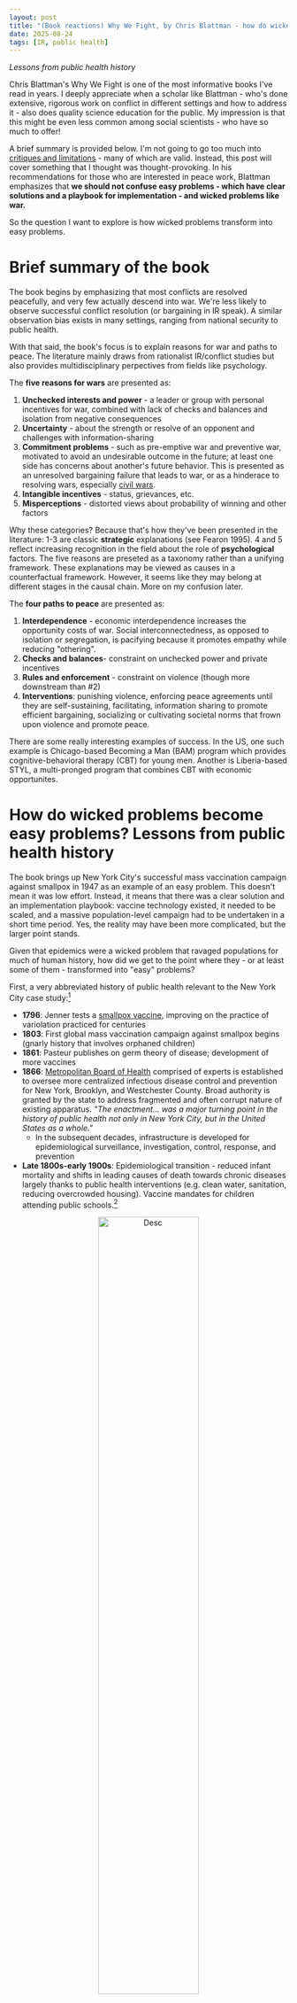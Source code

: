```yaml
---
layout: post
title: "(Book reactions) Why We Fight, by Chris Blattman - how do wicked problems become easy problems?"
date: 2025-08-24
tags: [IR, public health]
---
```


*Lessons from public health history*

Chris Blattman's Why We Fight is one of the most informative books I've read in years. 
I deeply appreciate when a scholar like Blattman - who's done extensive, rigorous work on conflict in different settings and how to address it - 
also does quality science education for the public. My impression is that this might be even less common among social scientists - who have so much to offer!

A brief summary is provided below. I'm not going to go too much into [critiques and limitations](https://www.foreignaffairs.com/reviews/review-essay/2022-04-19/what-war-still-good) - many of which are valid. 
Instead, this post will cover something that I thought was thought-provoking. 
In his recommendations for those who are interested in peace work, Blattman emphasizes that **we should not confuse easy problems - 
which have clear solutions and a playbook for implementation - and wicked problems like war.**

So the question I want to explore is how wicked problems transform into easy problems.

# Brief summary of the book 

The book begins by emphasizing that most conflicts are resolved peacefully, and very few actually descend into war. 
We're less likely to observe successful conflict resolution (or bargaining in IR speak). 
A similar observation bias exists in many settings, ranging from national security to public health.

With that said, the book's focus is to explain reasons for war and paths to peace. 
The literature mainly draws from rationalist IR/conflict studies but also provides multidisciplinary perpectives from fields like psychology.

The **five reasons for wars** are presented as:
1. **Unchecked interests and power** - a leader or group with personal incentives for war, combined with lack of checks and balances and isolation from negative consequences
2. **Uncertainty** - about the strength or resolve of an opponent and challenges with information-sharing
3. **Commitment problems** - such as pre-emptive war and preventive war, motivated to avoid an undesirable outcome in the future; at least one side has concerns about another's future behavior. This is presented as an unresolved bargaining failure that leads to war, or as a hinderace to resolving wars, especially [civil wars](https://www.researchgate.net/publication/2533194_Why_do_Some_Civil_Wars_Last_so_Much_Longer_than_Others). 
5. **Intangible incentives** - status, grievances, etc.
6. **Misperceptions** - distorted views about probability of winning and other factors

Why these categories? Because that's how they've been presented in the literature: 
1-3 are classic **strategic** explanations (see Fearon 1995). 
4 and 5 reflect increasing recognition in the field about the role of **psychological** factors. 
The five reasons are preseted as a taxonomy rather than a unifying framework.
These explanations may be viewed as causes in a counterfactual framework.
However, it seems like they may belong at different stages in the causal chain. More on my confusion later. 

The **four paths to peace** are presented as:

1. **Interdependence** - economic interdependence increases the opportunity costs of war. Social interconnectedness, as opposed to isolation or segregation, is pacifying because it promotes empathy while reducing "othering".
2. **Checks and balances**- constraint on unchecked power and private incentives
3. **Rules and enforcement** - constraint on violence (though more downstream than #2)
4. **Interventions**: punishing violence, enforcing peace agreements until they are self-sustaining, facilitating, information sharing to promote efficient bargaining, socializing or cultivating societal norms that frown upon violence and promote peace.

There are some really interesting examples of success. In the US, one such example is Chicago-based Becoming a Man (BAM) program which provides cognitive-behavioral therapy (CBT) for young men. Another is Liberia-based STYL, a multi-pronged program that combines CBT with economic opportunites.

# How do wicked problems become easy problems? Lessons from public health history

The book brings up New York City's successful mass vaccination campaign against smallpox in 1947 as an example of an easy problem. 
This doesn't mean it was low effort. 
Instead, it means that there was a clear solution and an implementation playbook: vaccine technology existed, it needed to be scaled, and a massive population-level campaign had to be undertaken in a short time period. 
Yes, the reality may have been more complicated, but the larger point stands. 

Given that epidemics were a wicked problem that ravaged populations for much of human history, how did we get to the point where they - or at least some of them - transformed into "easy" problems?

First, a very abbreviated history of public health relevant to the New York City case study:[^1]
* **1796**: Jenner tests a [smallpox vaccine](https://pmc.ncbi.nlm.nih.gov/articles/PMC1200696/), improving on the practice of variolation practiced for centuries
* **1803**: First global mass vaccination campaign against smallpox begins (gnarly history that involves orphaned children)
* **1861**: Pasteur publishes on germ theory of disease; development of more vaccines
* **1866**: [Metropolitan Board of Health](https://ajph.aphapublications.org/doi/pdf/10.2105/AJPH.56.5.699) comprised of experts is established to oversee more centralized infectious disease control and prevention for New York, Brooklyn, and Westchester County. Broad authority is granted by the state to address fragmented and often corrupt nature of existing apparatus. *"The enactment... was a major turning point in the history of public health not only in New York City, but in the United States as a whole."*
  - In the subsequent decades, infrastructure is developed for epidemiological surveillance, investigation, control, response, and prevention
* **Late 1800s-early 1900s**: Epidemiological transition - reduced infant mortality and shifts in leading causes of death towards chronic diseases largely thanks to public health interventions  (e.g. clean water, sanitation, reducing overcrowded housing). Vaccine mandates for children attending public schools.[^2]

[^2]: Image source: https://www.nyc.gov/assets/doh/downloads/pdf/vs/2022sum.pdf]

<p align="center">
<img src="/assets/images/nyc-death-rate-vital-statistics-2022.png" alt="Desc" width="60%">
</p>

* **1940s** WWII and post-war, US government developed impressive procurement and scaling abilities; trust in government is fairly high

[^1]: For a less abbreviated history, [here's 700 pages](https://www.russellsage.org/publications/book/history-public-health-new-york-city-1866-1966) by John Duffy.

Some lessons from public health on transforming wicked problems into easy problems:
* **Outbreaks, like [war](https://pages.ucsd.edu/~egartzke/publications/gartzke_io_99.pdf), are hard to predict in advance, but there is often a window of time during which they can be contained**. 
* **Necessary conditions** included:
	* **Science and technology**: When the smallpox vaccine was first discovered, the mechanism of action was yet to be fully elucidated. It didn't stop it from being useful. However, understanding the causes, mechanisms, and safety may make it easier to build a strong case and have buy-in, both for public trust and in solving coordination problems.
	* **Procedures for outbreak detection, investigation, and response**. Public health is full of blueprints ([CDC's epic Field Manual](https://www.cdc.gov/field-epi-manual/php/about/index.html) wasn't published until 1990s, but [APHA's Control of Communicable Diseases](https://www.apha.org/publications/published-books/ccdm) has been produced since 1917. Blattman warns against blueprints as a one-size-fits-all approach, and that's sensible. But in public health they're developed for different circumstances like mode of transmission. For multi-national outbreaks, understanding cultural context is part of the playbook.
	* **Some degree of authority and independence** by the health department (risk communication, make recommendations, act on those recommendations)
	* **Other baseline conditions:** 
		* **Preventive** element: a degree of existing protection because some people were previously vaccinated. 
		* **State capacity**
		* **Public trust in government**
* **Sufficient conditions:** two things that made a critical difference in 1947 were: 
	1) Decisive action by the commissioner of health to launch a mass vaccination campaign
	2) Solving coordination problems *in a timely way* - government agencies and political institutions at different levels (city agencies, political institutions like city hall, federal government help with procurement and scaling). 

# (Attempt) at a causal diagram of war initiation & what it suggests for prevention

One of the things I struggled to understand was where the 5 causes fall in the causal chain. 
Below is my best guess based on the book, plus some things I added. Note that it's simplified and I'm not confident I got everything right (ChatGPT disagrees with me about commitment problems).

![War-causes-diagram](/assets/images/war-causes-diagram-attempt.png)
*Methods notes: this is based on an extremely simplified motivation framework from psychology. Not meant to be a directed acyclical graph (DAG)! Arrow-on-arrow illustrates an effect modifier, per Figure 2 of [Weinberg](https://pmc.ncbi.nlm.nih.gov/articles/PMC2235194/)
(i.e. vaccine is an effect modifer, in that it only has an effect on an outcome like severe disease when there's virus exposure).*
 
Necessary conditions for prevention:
* **Science:** The diagram above suggests multiple intervention points to prevent war by addressing the 5 causes - and that's already actionable. However, the book notes that they don't represent a unifying framework: instead, they represent the bargaining model (the closest we have a unifying framework) plus psychological factors that have not been fully integrated. So, there's work to be done on the theoretical front. Also, most of the protective factors (checks and balances, enforcement, interdependence) are notably downstream of motive (which is not always due to security concerns), and the multi-level factors shape it.
* **Procedures for early detection ->  response**: Needs more development. Although the book critiques some approaches as misguided, it also highlights growing empirical evidence for what works. The reasonably tailored procedures that do exist: who are they aimed at? If there's vague ownership, does it contribute to a coordination problem?
* Some equivalent of a **global response authority** that can implement the procedures above: Anarchy problem means we don't have that. The UN has peacekeeping and enforcement power, but among its design limitations is veto power by any of the 5 permanent Security Council members. Regional alliances like NATO, African Union / ECOWAS attempt this but aren't there (diagnosis, capacity, response).
*  **Other baseline conditions:**
	* **Prevention & protective elements:** 
		* **Checks and balances**: This constraint may be an equivalent of mass vaccination in public health - highly effective, but hinges on trust in and capacity of institutions and successfully solving coordination problems. As recent descent into authoritarianism in Hungary, Turkey, and the US shows, democratic institutions are not robust to hostile takeovers. This is a real issue, especially if these hostile takeovers are by individuals with personal traits like pathological narcissism, high risk tolerance, and dominance - linked to violence and war.
		* **Interdependence** - the world economy is pretty interconnected, with very few regime exceptions
		* Among the most effective upstream preventive factors discussed in the book is **cognitive behavioral therapy for men.** This is worth a lot of reflection. What the **barriers to scaling** are for what seem like life-changing programs? 
		* In the diagram, I also added **social-emotional learning (SEL)** as a possibility. It's not in the book, but since it tackles conflict resolution and emotional regulation early in educational settings, this seems like another potential condition for promoting peace and cooperation. 
	* **Public trust in institutions** - ?
	* **Capacity** - ?

Sufficient conditions for prevention:
* **Solving coordination problems** & timely, decisive action - Epic fail, or also somewhat of an observational bias problem?


# Takeaways: research and policy priorities

Almost every condition for war prevention seems insufficiently developed. This means there's need everywhere. However, some priorities stand out:
* **The most successful, evidence-based *upstream* interventions for peace target our minds, and our relationships with others.** 
* **Checks and balances are highly effective**, yet are particularly vulnerable to being eroded by those who are more likely to engage in violence. This presents opportunities for **upgrading or designing new generation of institutions and their interactions.**
* **Coordination problems** (and collective action?) - solving this may be another Nobel-worthy question

Lastly, baseline conditions that touch on foundational needs like safety, security, and economic well-being are established pre-requisites for other conditions like robust political institutions, as are supporting conditions like state capacity.





